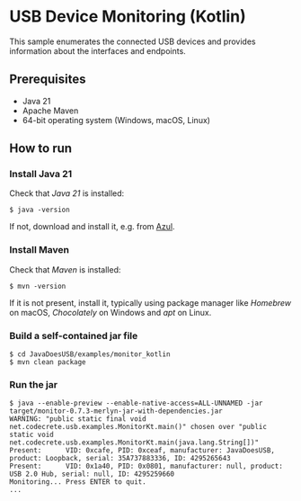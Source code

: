 # USB Device Monitoring (Kotlin)

This sample enumerates the connected USB devices and provides information about the interfaces and endpoints.

## Prerequisites

- Java 21
- Apache Maven
- 64-bit operating system (Windows, macOS, Linux)

## How to run

### Install Java 21

Check that *Java 21* is installed:

```shell
$ java -version
```

If not, download and install it, e.g. from [Azul](https://www.azul.com/downloads/?package=jdk).

### Install Maven

Check that *Maven* is installed:

```shell
$ mvn -version
```

If it is not present, install it, typically using package manager like *Homebrew* on macOS, *Chocolately* on Windows and *apt* on Linux.

### Build a self-contained jar file

```shell
$ cd JavaDoesUSB/examples/monitor_kotlin
$ mvn clean package
```

### Run the jar

```shell
$ java --enable-preview --enable-native-access=ALL-UNNAMED -jar target/monitor-0.7.3-merlyn-jar-with-dependencies.jar
WARNING: "public static final void net.codecrete.usb.examples.MonitorKt.main()" chosen over "public static void net.codecrete.usb.examples.MonitorKt.main(java.lang.String[])"
Present:      VID: 0xcafe, PID: 0xceaf, manufacturer: JavaDoesUSB, product: Loopback, serial: 35A737883336, ID: 4295265643
Present:      VID: 0x1a40, PID: 0x0801, manufacturer: null, product: USB 2.0 Hub, serial: null, ID: 4295259660
Monitoring... Press ENTER to quit.
...
```
